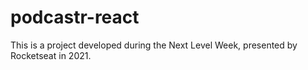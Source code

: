 # podcastr-react
This is a project developed during the Next Level Week, presented by Rocketseat in 2021.
